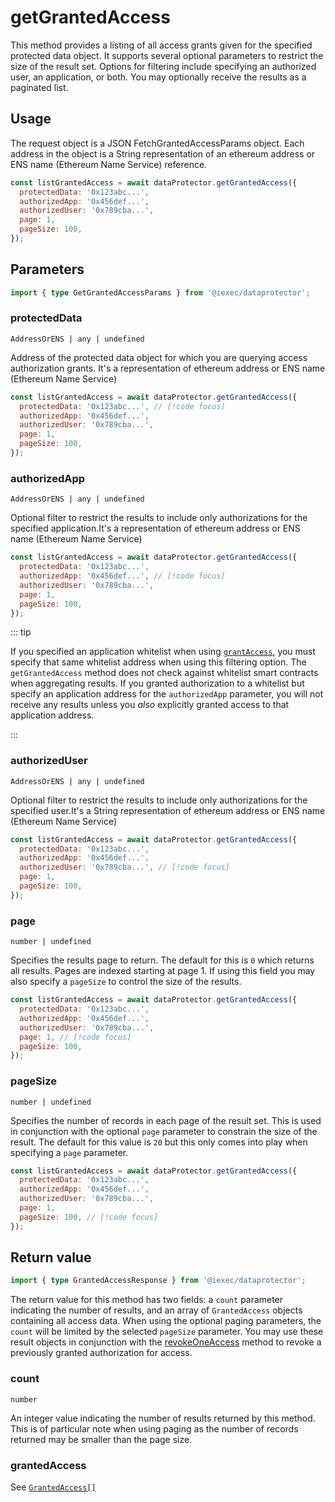 # getGrantedAccess

This method provides a listing of all access grants given for the specified
protected data object. It supports several optional parameters to restrict the
size of the result set. Options for filtering include specifying an authorized
user, an application, or both. You may optionally receive the results as a
paginated list.

## Usage

The request object is a JSON FetchGrantedAccessParams object. Each address in
the object is a String representation of an ethereum address or ENS name
(Ethereum Name Service) reference.

```js
const listGrantedAccess = await dataProtector.getGrantedAccess({
  protectedData: '0x123abc...',
  authorizedApp: '0x456def...',
  authorizedUser: '0x789cba...',
  page: 1,
  pageSize: 100,
});
```

## Parameters

```ts twoslash
import { type GetGrantedAccessParams } from '@iexec/dataprotector';
```

### protectedData

`AddressOrENS | any | undefined`

Address of the protected data object for which you are querying access
authorization grants. It's a representation of ethereum address or ENS name
(Ethereum Name Service)

```js
const listGrantedAccess = await dataProtector.getGrantedAccess({
  protectedData: '0x123abc...', // [!code focus]
  authorizedApp: '0x456def...',
  authorizedUser: '0x789cba...',
  page: 1,
  pageSize: 100,
});
```

### authorizedApp

`AddressOrENS | any | undefined`

Optional filter to restrict the results to include only authorizations for the
specified application.It's a representation of ethereum address or ENS name
(Ethereum Name Service)

```js
const listGrantedAccess = await dataProtector.getGrantedAccess({
  protectedData: '0x123abc...',
  authorizedApp: '0x456def...', // [!code focus]
  authorizedUser: '0x789cba...',
  page: 1,
  pageSize: 100,
});
```

::: tip

If you specified an application whitelist when using
[`grantAccess`](./grantAccess.md), you must specify that same whitelist address
when using this filtering option. The `getGrantedAccess` method does not check
against whitelist smart contracts when aggregating results. If you granted
authorization to a whitelist but specify an application address for the
`authorizedApp` parameter, you will not receive any results unless you _also_
explicitly granted access to that application address.

:::

### authorizedUser

`AddressOrENS | any | undefined`

Optional filter to restrict the results to include only authorizations for the
specified user.It's a String representation of ethereum address or ENS name
(Ethereum Name Service)

```js
const listGrantedAccess = await dataProtector.getGrantedAccess({
  protectedData: '0x123abc...',
  authorizedApp: '0x456def...',
  authorizedUser: '0x789cba...', // [!code focus]
  page: 1,
  pageSize: 100,
});
```

### page

`number | undefined`

Specifies the results page to return. The default for this is `0` which returns
all results. Pages are indexed starting at page 1. If using this field you may
also specify a `pageSize` to control the size of the results.

```js
const listGrantedAccess = await dataProtector.getGrantedAccess({
  protectedData: '0x123abc...',
  authorizedApp: '0x456def...',
  authorizedUser: '0x789cba...',
  page: 1, // [!code focus]
  pageSize: 100,
});
```

### pageSize

`number | undefined`

Specifies the number of records in each page of the result set. This is used in
conjunction with the optional `page` parameter to constrain the size of the
result. The default for this value is `20` but this only comes into play when
specifying a `page` parameter.

```js
const listGrantedAccess = await dataProtector.getGrantedAccess({
  protectedData: '0x123abc...',
  authorizedApp: '0x456def...',
  authorizedUser: '0x789cba...',
  page: 1,
  pageSize: 100, // [!code focus]
});
```

## Return value

```ts twoslash
import { type GrantedAccessResponse } from '@iexec/dataprotector';
```

The return value for this method has two fields: a `count` parameter indicating
the number of results, and an array of `GrantedAccess` objects containing all
access data. When using the optional paging parameters, the `count` will be
limited by the selected `pageSize` parameter. You may use these result objects
in conjunction with the [revokeOneAccess](revokeOneAccess.md) method to revoke a
previously granted authorization for access.

### count

`number`

An integer value indicating the number of results returned by this method. This
is of particular note when using paging as the number of records returned may be
smaller than the page size.

### grantedAccess

See [`GrantedAccess[]`](../types.md#grantedaccess)
